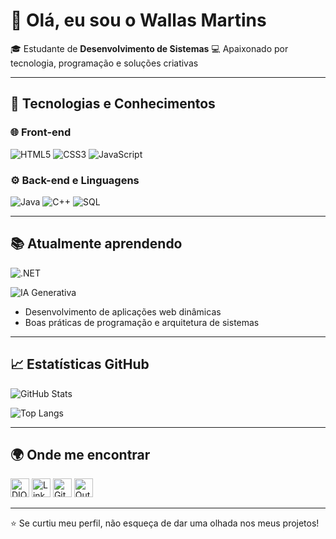 # 👋 Olá, eu sou o Wallas Martins

🎓 Estudante de **Desenvolvimento de Sistemas**
💻 Apaixonado por tecnologia, programação e soluções criativas

---

## 🚀 Tecnologias e Conhecimentos

### 🌐 Front-end

![HTML5](https://img.shields.io/badge/HTML5-E34F26?style=for-the-badge\&logo=html5\&logoColor=white)
![CSS3](https://img.shields.io/badge/CSS3-1572B6?style=for-the-badge\&logo=css3\&logoColor=white)
![JavaScript](https://img.shields.io/badge/JavaScript-F7DF1E?style=for-the-badge\&logo=javascript\&logoColor=black)

### ⚙️ Back-end e Linguagens

![Java](https://img.shields.io/badge/Java-007396?style=for-the-badge\&logo=openjdk\&logoColor=white)
![C++](https://img.shields.io/badge/C++-00599C?style=for-the-badge\&logo=cplusplus\&logoColor=white)
![SQL](https://img.shields.io/badge/SQL-4479A1?style=for-the-badge\&logo=postgresql\&logoColor=white)

---

## 📚 Atualmente aprendendo

![.NET](https://img.shields.io/badge/.NET-512BD4?style=for-the-badge\&logo=dotnet\&logoColor=white) 

![IA Generativa](https://img.shields.io/badge/IA%20Generativa-000000?style=for-the-badge\&logo=openai\&logoColor=white)

* Desenvolvimento de aplicações web dinâmicas
* Boas práticas de programação e arquitetura de sistemas

---

## 📈 Estatísticas GitHub


![GitHub Stats](https://github-readme-stats.vercel.app/api?username=NrMagic\&show_icons=true\&theme=dark)

![Top Langs](https://github-readme-stats.vercel.app/api/top-langs/?username=NrMagic\&layout=compact\&theme=dark)


---

## 🌍 Onde me encontrar

[<img src="https://assets.dio.me/ruGA6FVc7RCIzD_2CiaqcZVDbFtaojoZnaDHU8LxTiA/f:webp/q:80/w:48/L2Fzc2V0cy9kaW9tZS9sb2dvLW1pbmltaXplZC5wbmc" width="30" alt="DIO Logo" />](https://web.dio.me/users/wm_araujo?tab=achievements)
[<img src="https://cdn.jsdelivr.net/gh/devicons/devicon/icons/linkedin/linkedin-original.svg" width="30" alt="LinkedIn Logo" />](https://www.linkedin.com/in/wallas-martins-a56382164/)
[<img src="https://cdn.jsdelivr.net/gh/devicons/devicon/icons/github/github-original.svg" width="30" alt="GitHub Logo" />](https://github.com/NrMagic)
[<img src="https://cdn-icons-png.flaticon.com/512/732/732223.png" width="30" alt="Outlook Logo" />](mailto:wm_araujo@hotmail.com)




---

⭐ Se curtiu meu perfil, não esqueça de dar uma olhada nos meus projetos!
